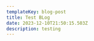 ```yaml
---
templateKey: blog-post
title: Test BLog
date: 2023-12-10T21:50:15.503Z
description: testing
---
```

